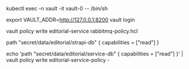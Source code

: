 kubectl exec -n vault -it vault-0 -- /bin/sh

export VAULT_ADDR=http://127.0.0.1:8200
vault login <your-root-token>

vault policy write editorial-service rabbitmq-policy.hcl

path "secret/data/editorial/strapi-db" {
  capabilities = ["read"]
}


echo 'path "secret/data/editorial/service-db" { capabilities = ["read"] }' | vault policy write editorial-service-policy -